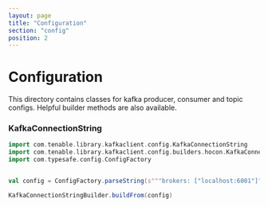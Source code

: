 ```yaml
---
layout: page
title: "Configuration"
section: "config"
position: 2
---
```


# Configuration

This directory contains classes for kafka producer, consumer and topic configs. Helpful builder methods are also
available.

### KafkaConnectionString

```scala mdoc
import com.tenable.library.kafkaclient.config.KafkaConnectionString
import com.tenable.library.kafkaclient.config.builders.hocon.KafkaConnectionStringBuilder
import com.typesafe.config.ConfigFactory


val config = ConfigFactory.parseString(s"""brokers: ["localhost:6001"]""")

KafkaConnectionStringBuilder.buildFrom(config)
```
